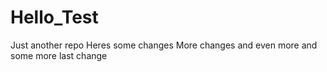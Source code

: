 # Hello_Test
Just another repo
Heres some changes
More changes
and even more
and some more
last change